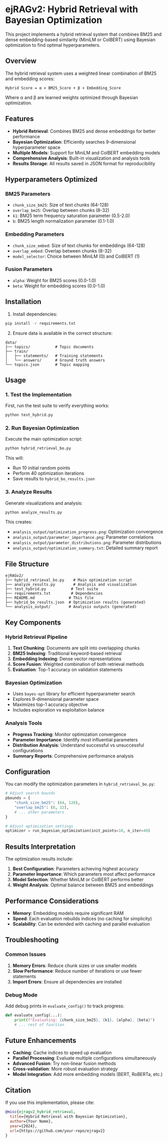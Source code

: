 # ejRAGv2: Hybrid Retrieval with Bayesian Optimization

This project implements a hybrid retrieval system that combines BM25 and dense embedding-based similarity (MiniLM or ColBERT) using Bayesian optimization to find optimal hyperparameters.

## Overview

The hybrid retrieval system uses a weighted linear combination of BM25 and embedding scores:
```
Hybrid Score = α × BM25_Score + β × Embedding_Score
```

Where α and β are learned weights optimized through Bayesian optimization.

## Features

- **Hybrid Retrieval**: Combines BM25 and dense embeddings for better performance
- **Bayesian Optimization**: Efficiently searches 9-dimensional hyperparameter space
- **Multiple Models**: Support for MiniLM and ColBERT embedding models
- **Comprehensive Analysis**: Built-in visualization and analysis tools
- **Results Storage**: All results saved in JSON format for reproducibility

## Hyperparameters Optimized

### BM25 Parameters
- `chunk_size_bm25`: Size of text chunks (64-128)
- `overlap_bm25`: Overlap between chunks (8-32)
- `k1`: BM25 term frequency saturation parameter (0.5-2.0)
- `b`: BM25 length normalization parameter (0.1-1.0)

### Embedding Parameters
- `chunk_size_embed`: Size of text chunks for embeddings (64-128)
- `overlap_embed`: Overlap between chunks (8-32)
- `model_selector`: Choice between MiniLM (0) and ColBERT (1)

### Fusion Parameters
- `alpha`: Weight for BM25 scores (0.0-1.0)
- `beta`: Weight for embedding scores (0.0-1.0)

## Installation

1. Install dependencies:
```bash
pip install -r requirements.txt
```

2. Ensure data is available in the correct structure:
```
data/
├── topics/           # Topic documents
├── train/
│   ├── statements/   # Training statements
│   └── answers/      # Ground truth answers
└── topics.json       # Topic mapping
```

## Usage

### 1. Test the Implementation

First, run the test suite to verify everything works:

```bash
python test_hybrid.py
```

### 2. Run Bayesian Optimization

Execute the main optimization script:

```bash
python hybrid_retrieval_bo.py
```

This will:
- Run 10 initial random points
- Perform 40 optimization iterations
- Save results to `hybrid_bo_results.json`

### 3. Analyze Results

Generate visualizations and analysis:

```bash
python analyze_results.py
```

This creates:
- `analysis_output/optimization_progress.png`: Optimization convergence
- `analysis_output/parameter_importance.png`: Parameter correlations
- `analysis_output/parameter_distributions.png`: Parameter distributions
- `analysis_output/optimization_summary.txt`: Detailed summary report

## File Structure

```
ejRAGv2/
├── hybrid_retrieval_bo.py    # Main optimization script
├── analyze_results.py        # Analysis and visualization
├── test_hybrid.py           # Test suite
├── requirements.txt         # Dependencies
├── README.md               # This file
├── hybrid_bo_results.json  # Optimization results (generated)
└── analysis_output/        # Analysis outputs (generated)
```

## Key Components

### Hybrid Retrieval Pipeline

1. **Text Chunking**: Documents are split into overlapping chunks
2. **BM25 Indexing**: Traditional keyword-based retrieval
3. **Embedding Indexing**: Dense vector representations
4. **Score Fusion**: Weighted combination of both retrieval methods
5. **Evaluation**: Top-1 accuracy on validation statements

### Bayesian Optimization

- Uses `bayes-opt` library for efficient hyperparameter search
- Explores 9-dimensional parameter space
- Maximizes top-1 accuracy objective
- Includes exploration vs exploitation balance

### Analysis Tools

- **Progress Tracking**: Monitor optimization convergence
- **Parameter Importance**: Identify most influential parameters
- **Distribution Analysis**: Understand successful vs unsuccessful configurations
- **Summary Reports**: Comprehensive performance analysis

## Configuration

You can modify the optimization parameters in `hybrid_retrieval_bo.py`:

```python
# Adjust search bounds
pbounds = {
    "chunk_size_bm25": (64, 128),
    "overlap_bm25": (8, 32),
    # ... other parameters
}

# Adjust optimization settings
optimizer = run_bayesian_optimization(init_points=10, n_iter=40)
```

## Results Interpretation

The optimization results include:

1. **Best Configuration**: Parameters achieving highest accuracy
2. **Parameter Importance**: Which parameters most affect performance
3. **Model Selection**: Whether MiniLM or ColBERT performs better
4. **Weight Analysis**: Optimal balance between BM25 and embeddings

## Performance Considerations

- **Memory**: Embedding models require significant RAM
- **Speed**: Each evaluation rebuilds indices (no caching for simplicity)
- **Scalability**: Can be extended with caching and parallel evaluation

## Troubleshooting

### Common Issues

1. **Memory Errors**: Reduce chunk sizes or use smaller models
2. **Slow Performance**: Reduce number of iterations or use fewer statements
3. **Import Errors**: Ensure all dependencies are installed

### Debug Mode

Add debug prints in `evaluate_config()` to track progress:

```python
def evaluate_config(...):
    print(f"Evaluating: {chunk_size_bm25}, {k1}, {alpha}, {beta}")
    # ... rest of function
```

## Future Enhancements

- **Caching**: Cache indices to speed up evaluation
- **Parallel Processing**: Evaluate multiple configurations simultaneously
- **Advanced Fusion**: Try non-linear fusion methods
- **Cross-validation**: More robust evaluation strategy
- **Model Integration**: Add more embedding models (BERT, RoBERTa, etc.)

## Citation

If you use this implementation, please cite:

```bibtex
@misc{ejragv2_hybrid_retrieval,
  title={Hybrid Retrieval with Bayesian Optimization},
  author={Your Name},
  year={2024},
  url={https://github.com/your-repo/ejragv2}
}
```
